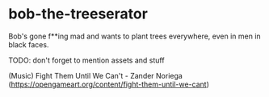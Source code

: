 # bob-the-treeserator
Bob's gone f**ing mad and wants to plant trees everywhere, even in men in black faces.

TODO: don't forget to mention assets and stuff

(Music) Fight Them Until We Can't - Zander Noriega (https://opengameart.org/content/fight-them-until-we-cant)